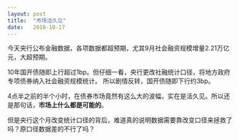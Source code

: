 ```yaml
---
layout: post
title:  "市场活久见"
date:   2018-10-17
---
```


今天央行公布金融数据，各项数据都超预期，尤其9月社会融资规模增量2.21万亿元，大超预期。

10年国开债随即上行超过1bp。但仔细一看，央行更改社融统计口径，将地方政府专项债券纳入社会融资规模统计。
所以剧情反转，国开债随即下行约3bp。

4点半之前的半个小时，在债券市场竟然有这么大的波幅，实在是活久见。所以还是那句话，**市场上什么都是可能的**。

但是央行这个月改变统计口径的背后，难道真的说明数据需要靠改变口径来拯救了吗？原口径数据差的不行了吗？



